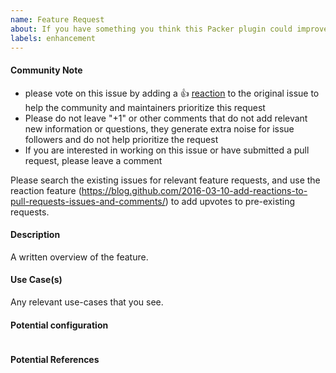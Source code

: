 ```yaml
---
name: Feature Request
about: If you have something you think this Packer plugin could improve or add support for.
labels: enhancement
---
```


<!--- Please keep this note for the community --->

#### Community Note
* please vote on this issue by adding a 👍 [reaction](https://blog.github.com/2016-03-10-add-reactions-to-pull-requests-issues-and-comments/) to the original issue to help the community and maintainers prioritize this request
* Please do not leave "+1" or other comments that do not add relevant new information or questions, they generate extra noise for issue followers and do not help prioritize the request
* If you are interested in working on this issue or have submitted a pull request, please leave a comment

<!--- Thank you for keeping this note for the community --->

Please search the existing issues for relevant feature requests, and use the
reaction feature
(https://blog.github.com/2016-03-10-add-reactions-to-pull-requests-issues-and-comments/)
to add upvotes to pre-existing requests.

#### Description

A written overview of the feature.

#### Use Case(s)

Any relevant use-cases that you see.

#### Potential configuration

```hcl
```

#### Potential References
